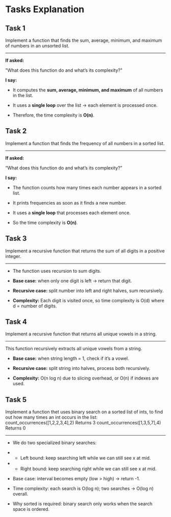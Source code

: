 # Tasks Explanation

## Task 1

Implement a function that finds the sum, average, minimum, and maximum of numbers in an unsorted list.

---

**If asked:**

"What does this function do and what’s its complexity?"

**I say:**

- It computes the **sum, average, minimum, and maximum** of all numbers in the list.

- It uses a **single loop** over the list → each element is processed once.

- Therefore, the time complexity is **O(n)**.

## Task 2

Implement a function that finds the frequency of all numbers in a sorted list.

---

**If asked:**

“What does this function do and what’s its complexity?”

**I say:**

- The function counts how many times each number appears in a sorted list.

- It prints frequencies as soon as it finds a new number.

- It uses a **single loop** that processes each element once.

- So the time complexity is **O(n)**.

## Task 3

Implement a recursive function that returns the sum of all digits in a positive integer.

---

- The function uses recursion to sum digits.

- **Base case:** when only one digit is left → return that digit.

- **Recursive case:** split number into left and right halves, sum recursively.

- **Complexity:** Each digit is visited once, so time complexity is O(d) where d = number of digits.

## Task 4

Implement a recursive function that returns all unique vowels in a string.

---

This function recursively extracts all unique vowels from a string.

- **Base case:** when string length = 1, check if it’s a vowel.

- **Recursive case:** split string into halves, process both recursively.

- **Complexity:** O(n log n) due to slicing overhead, or O(n) if indexes are used.

## Task 5
Implement a function thet uses binary search on a sorted list of ints,
to find out how many times an int occurs in the list:
count_occurrences([1,2,2,3,4],2) Returns 3
count_occurrences([1,3,5,7],4) Returns 0

---

- We do two specialized binary searches:

- - Left bound: keep searching left while we can still see x at mid.

- - Right bound: keep searching right while we can still see x at mid.

- Base case: interval becomes empty (low > high) → return -1.

- Time complexity: each search is O(log n); two searches → O(log n) overall.

- Why sorted is required: binary search only works when the search space is ordered.